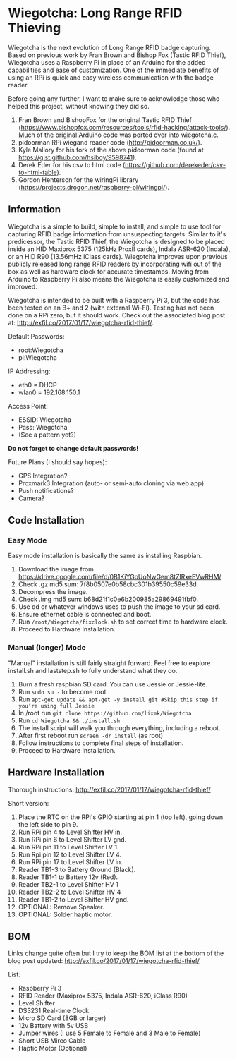 # Wiegotcha: Long Range RFID Thieving  
Wiegotcha is the next evolution of Long Range RFID badge capturing. Based on previous work by Fran Brown and Bishop Fox (Tastic RFID Thief), Wiegotcha uses a Raspberry Pi in place of an Arduino for the added capabilities and ease of customization. One of the immediate benefits of using an RPi is quick and easy wireless communication with the badge reader.  
  
Before going any further, I want to make sure to acknowledge those who helped this project, without knowing they did so.  
1. Fran Brown and BishopFox for the original Tastic RFID Thief (https://www.bishopfox.com/resources/tools/rfid-hacking/attack-tools/). Much of the original Arduino code was ported over into wiegotcha.c.  
2. pidoorman RPi wiegand reader code (http://pidoorman.co.uk/).  
3. Kyle Mallory for his fork of the above pidoorman code (found at https://gist.github.com/hsiboy/9598741).  
4. Derek Eder for his csv to html code (https://github.com/derekeder/csv-to-html-table).  
5. Gordon Henterson for the wiringPi library (https://projects.drogon.net/raspberry-pi/wiringpi/).  
  
## Information  
Wiegotcha is a simple to build, simple to install, and simple to use tool for capturing RFID badge information from unsuspecting targets. Similar to it's predicessor, the Tastic RFID Thief, the Wiegotcha is designed to be placed inside an HID Maxiprox 5375 (125kHz ProxII cards), Indala ASR-620 (Indala), or an HID R90 (13.56mHz iClass cards). Wiegotcha improves upon previous publicly released long range RFID readers by incorporating wifi out of the box as well as hardware clock for accurate timestamps. Moving from Arduino to Raspberry Pi also means the Wiegotcha is easily customized and improved.  
  
Wiegotcha is intended to be built with a Raspberry Pi 3, but the code has been tested on an B+ and 2 (with external Wi-Fi). Testing has not been done on a RPi zero, but it should work. Check out the associated blog post at: http://exfil.co/2017/01/17/wiegotcha-rfid-thief/.  
  
Default Passwords:  
* root:Wiegotcha  
* pi:Wiegotcha  
  
IP Addressing:  
* eth0 = DHCP  
* wlan0 = 192.168.150.1  
  
Access Point:  
* ESSID: Wiegotcha  
* Pass: Wiegotcha  
* (See a pattern yet?)  
  
**Do not forget to change default passwords!**  
  
Future Plans (I should say hopes):  
* GPS Integration?  
* Proxmark3 Integration (auto- or semi-auto cloning via web app)  
* Push notifications?  
* Camera?    
  
## Code Installation
### Easy Mode  
Easy mode installation is basically the same as installing Raspbian.  
1. Download the image from https://drive.google.com/file/d/0B1KiYGoUoNwGem8tZlRxeEVwRHM/  
2. Check .gz md5 sum: 7f8b0507e0b58cbc301b39550c59e33d.  
3. Decompress the image.  
4. Check .img md5 sum: b68d21f1c0e6b200985a29869491fbf0.  
5. Use dd or whatever windows uses to push the image to your sd card.  
6. Ensure ethernet cable is connected and boot.  
7. Run `/root/Wiegotcha/fixclock.sh` to set correct time to hardware clock.  
8. Proceed to Hardware Installation.  
  
### Manual (longer) Mode
"Manual" installation is still fairly straight forward. Feel free to explore install.sh and laststep.sh to fully understand what they do.  
1. Burn a fresh raspbian SD card. You can use Jessie or Jessie-lite.  
2. Run `sudo su -` to become root  
3. Run `apt-get update && apt-get -y install git #Skip this step if you're using full Jessie`  
4. In /root run `git clone https://github.com/lixmk/Wiegotcha`  
5. Run `cd Wiegotcha && ./install.sh`  
6. The install script will walk you through everything, including a reboot.  
7. After first reboot run `screen -dr install` (as root)  
8. Follow instructions to complete final steps of installation.  
9. Proceed to Hardware Installation.  
  
## Hardware Installation
Thorough instructions: http://exfil.co/2017/01/17/wiegotcha-rfid-thief/

Short version:  
1. Place the RTC on the RPi's GPIO starting at pin 1 (top left), going down the left side to pin 9.  
2. Run RPi pin 4 to Level Shifter HV in.  
3. Run RPi pin 6 to Level Shifter LV gnd.  
4. Run RPi pin 11 to Level Shifter LV 1.  
5. Run Rpi pin 12 to Level Shifter LV 4.  
6. Run RPi pin 17 to Level Shifter LV in.  
7. Reader TB1-3 to Battery Ground (Black).  
8. Reader TB1-1 to Battery 12v (Red).  
9. Reader TB2-1 to Level Shifter HV 1  
10. Reader TB2-2 to Level Shifter HV 4  
11. Reader TB1-2 to Level Shifter HV gnd.  
12. OPTIONAL: Remove Speaker.  
13. OPTIONAL: Solder haptic motor.  

## BOM
Links change quite often but I try to keep the BOM list at the bottom of the blog post updated: http://exfil.co/2017/01/17/wiegotcha-rfid-thief/

List:
* Raspberry Pi 3 
* RFID Reader (Maxiprox 5375, Indala ASR-620, iClass R90)
* Level Shifter
* DS3231 Real-time Clock
* Micro SD Card (8GB or larger)
* 12v Battery with 5v USB
* Jumper wires (I use 5 Female to Female and 3 Male to Female)
* Short USB Mirco Cable
* Haptic Motor (Optional)
